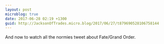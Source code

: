 ```yaml
---
layout: post
microblog: true
date: 2017-06-28 02:19 +1300
guid: http://JacksonOfTrades.micro.blog/2017/06/27/t879690528106758144.html
---
```

And now to watch all the normies tweet about Fate/Grand Order.

